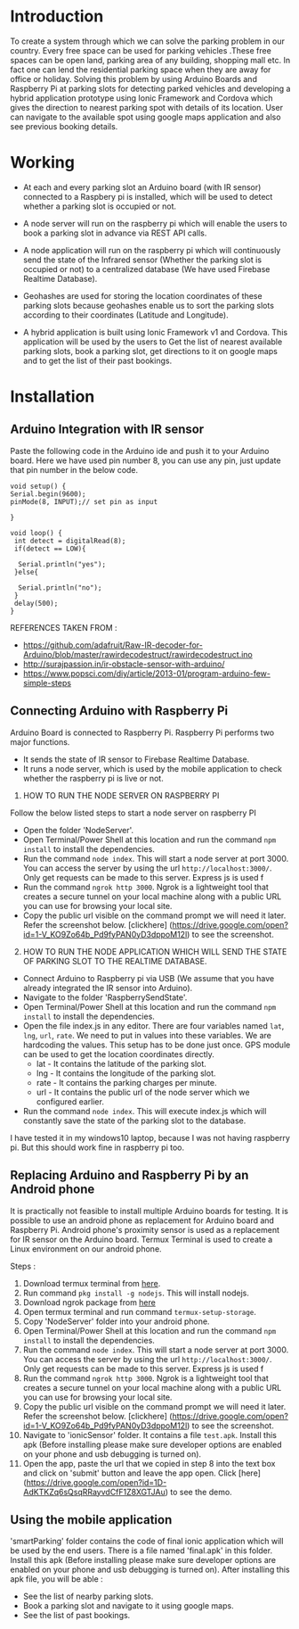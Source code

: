 # Introduction

To create a system through which we can solve the parking problem in our country. Every free space can be used for parking vehicles .These free spaces can be open land, parking area of any building, shopping mall etc. In fact one can lend the residential parking space when they are away for office or holiday.  Solving this problem by using Arduino Boards and Raspberry Pi at parking slots for detecting parked vehicles and developing a hybrid application prototype using Ionic Framework and Cordova which gives the direction to nearest parking spot with details of its location. User can navigate to the available spot using google maps application and also see previous booking details.

# Working

* At each and every parking slot an Arduino board (with IR sensor) connected to a Raspbery pi is installed, which will be used to detect whether a parking slot is occupied or not.
​
* A node server will run on the raspberry pi which will enable the users to book a parking slot in advance via REST API calls.
​
* A node application will run on the raspberry pi which will continuously send the state of the Infrared sensor (Whether the parking slot is occupied or not) to a centralized database (We have used Firebase Realtime Database).​

* Geohashes are used for storing the location coordinates of these parking slots because geohashes enable us to sort the parking slots according to their coordinates (Latitude and Longitude).​

* A hybrid application is built using Ionic Framework v1 and Cordova. This application will be used by the users to​
Get the list of nearest available parking slots, book a parking slot, get directions to it on google maps and to get the list of their past bookings.

# Installation

## Arduino Integration with IR sensor

Paste the following code in the Arduino ide and push it to your Arduino board. Here we have used pin number 8, you can use any pin, just update that pin number in the below code.
 ```
void setup() {
 Serial.begin(9600);
 pinMode(8, INPUT);// set pin as input

}

void loop() {
  int detect = digitalRead(8);
  if(detect == LOW){
    
   Serial.println("yes"); 
  }else{
    
   Serial.println("no");  
  }
  delay(500);
}
```

REFERENCES TAKEN FROM :​
* https://github.com/adafruit/Raw-IR-decoder-for-Arduino/blob/master/rawirdecodestruct/rawirdecodestruct.ino​
* http://surajpassion.in/ir-obstacle-sensor-with-arduino/​
* https://www.popsci.com/diy/article/2013-01/program-arduino-few-simple-steps​


## Connecting Arduino with Raspberry Pi

Arduino Board is connected to Raspberry Pi. Raspberry Pi performs two major functions.

* It sends the state of IR sensor to Firebase Realtime Database.
* It runs a node server, which is used by the mobile application to check whether the raspberry pi is live or not.

1. HOW TO RUN THE NODE SERVER ON RASPBERRY PI

Follow the below listed steps to start a node server on raspberry PI

* Open the folder 'NodeServer'.
* Open Terminal/Power Shell at this location and run the command `npm install` to install the dependencies.
* Run the command `node index`. This will start a node server at port 3000. You can access the server by using the url `http://localhost:3000/`. Only get requests can be made to this server. Express js is used f
* Run the command `ngrok http 3000`. Ngrok is a lightweight tool that creates a secure tunnel on your local machine along with a public URL you can use for browsing your local site.
* Copy the public url visible on the command prompt we will need it later. Refer the screenshot below. [clickhere] (https://drive.google.com/open?id=1-V_KO9Zo64b_Pd9fyPAN0yD3dppoM12l) to see the screenshot.

2. HOW TO RUN THE NODE APPLICATION WHICH WILL SEND THE STATE OF PARKING SLOT TO THE REALTIME DATABASE.

* Connect Arduino to Raspberry pi via USB (We assume that you have already integrated the IR sensor into Arduino).
* Navigate to the folder 'RaspberrySendState'.
* Open Terminal/Power Shell at this location and run the command `npm install` to install the dependencies.
* Open the file index.js in any editor. There are four variables named `lat`, `lng`, `url`, `rate`. We need to put in values into these variables. We are hardcoding the values. This setup has to be done just once. GPS module can be used to get the location coordinates directly.
    * lat - It contains the latitude of the parking slot.
    * lng - It contains the longitude of the parking slot.
    * rate - It contains the parking charges per minute.
    * url - It contains the public url of the node server which we configured earlier.
* Run the command `node index`. This will execute index.js which will constantly save the state of the parking slot to the database.

I have tested it in my windows10 laptop, because I was not having raspberry pi. But this should work fine in raspberry pi too.

## Replacing Arduino and Raspberry Pi by an Android phone

It is practically not feasible to install multiple Arduino boards for testing.​
It is possible to use an android phone as replacement for Arduino board and Raspberry Pi.​
Android phone's proximity sensor is used as a replacement for IR sensor on the Arduino board.​
Termux Terminal is used to create a Linux environment on our android phone. ​


Steps :

1. Download termux terminal from [here](https://play.google.com/store/apps/details?id=com.termux&hl=en_IN).
2. Run command `pkg install -g nodejs`. This will install nodejs.
2. Download ngrok package from [here](https://steemit.com/utopian-io/@faisalamin/how-to-download-install-ngrok-in-android-termux-also-work-for-non-rooted-devices)
3. Open termux terminal and run command `termux-setup-storage`.
4. Copy 'NodeServer' folder into your android phone.
5. Open Terminal/Power Shell at this location and run the command `npm install` to install the dependencies.
6. Run the command `node index`. This will start a node server at port 3000. You can access the server by using the url `http://localhost:3000/`. Only get requests can be made to this server. Express js is used f
7. Run the command `ngrok http 3000`. Ngrok is a lightweight tool that creates a secure tunnel on your local machine along with a public URL you can use for browsing your local site.
8. Copy the public url visible on the command prompt we will need it later. Refer the screenshot below. [clickhere] (https://drive.google.com/open?id=1-V_KO9Zo64b_Pd9fyPAN0yD3dppoM12l) to see the screenshot.
9. Navigate to 'ionicSensor' folder. It contains a file `test.apk`. Install this apk (Before installing please make sure developer options are enabled on your phone and usb debugging is turned on).
10. Open the app, paste the url that we copied in step 8 into the text box and click on 'submit' button and leave the app open. Click [here] (https://drive.google.com/open?id=1D-AdKTKZq6sQsqRRayvdCfF1Z8XGTJAu) to see the demo.


## Using the mobile application


'smartParking' folder contains the code of final ionic application which will be used by the end users. There is a file named 'final.apk' in this folder. Install this apk (Before installing please make sure developer options are enabled on your phone and usb debugging is turned on). After installing this apk file, you will be able :
* See the list of nearby parking slots.
* Book a parking slot and navigate to it using google maps.
* See the list of past bookings.






